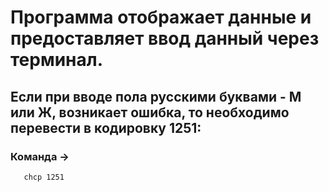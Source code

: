 # Программа отображает данные и предоставляет ввод данный через терминал.
## Если при вводе пола русскими буквами - М или Ж, возникает ошибка, то необходимо перевести в кодировку 1251:
### Команда ->
```sh
   chcp 1251
```

